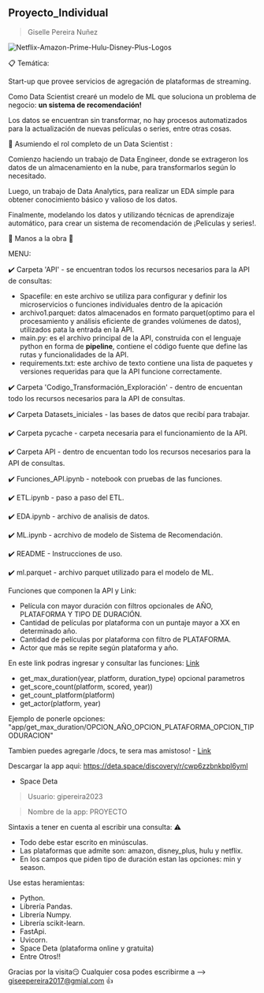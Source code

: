  ## **Proyecto_Individual**
>Giselle Pereira Nuñez

![Netflix-Amazon-Prime-Hulu-Disney-Plus-Logos](https://user-images.githubusercontent.com/108558805/220166602-27bce753-813d-4aec-af26-77c5e89cb28a.jpg)


:clipboard: Temática: 

Start-up que provee servicios de agregación de plataformas de streaming.
 
Como Data Scientist crearé un  modelo de ML que soluciona un problema de negocio: **un sistema de recomendación!**

Los datos se encuentran sin transformar, no hay procesos automatizados para la actualización de nuevas películas o series, entre otras cosas.

:round_pushpin: Asumiendo el rol completo de un Data Scientist :

Comienzo haciendo un trabajo de Data Engineer, donde se extrageron los datos de un almacenamiento en la nube, para transformarlos según lo necesitado.

Luego, un trabajo de Data Analytics, para realizar un EDA simple para obtener conocimiento básico y valioso de los datos.

Finalmente, modelando los datos y utilizando técnicas de aprendizaje automático, para crear un sistema de recomendación de ¡Peliculas y series!. 

:raised_hands: Manos a la obra :raised_hands:

MENU: 

:heavy_check_mark: Carpeta 'API' - se encuentran todos los recursos necesarios para la API de consultas:
    
   - Spacefile: en este archivo se utiliza para configurar y definir los microservicios o funciones individuales dentro de la apicación
   - archivo1.parquet: datos almacenados en formato parquet(optimo para el procesamiento y análisis eficiente de grandes volúmenes de datos), utilizados pata la entrada en la API.
   - main.py: es el archivo principal de la API, construida con el lenguaje python en forma de **pipeline**, contiene el código fuente que define las rutas y funcionalidades de la API.
   - requirements.txt: este archivo de texto contiene una lista de paquetes y versiones requeridas para que la API funcione correctamente.

:heavy_check_mark: Carpeta 'Codigo_Transformación_Exploración' - dentro de encuentan todo los recursos necesarios para la API de consultas.
    
:heavy_check_mark: Carpeta Datasets_iniciales - las bases de datos que recibí para trabajar.

:heavy_check_mark: Carpeta pycache - carpeta necesaria para el funcionamiento de la API.

:heavy_check_mark: Carpeta API - dentro de encuentan todo los recursos necesarios para la API de consultas.

:heavy_check_mark: Funciones_API.ipynb - notebook con pruebas de las funciones.

:heavy_check_mark: ETL.ipynb - paso a paso del ETL.

:heavy_check_mark: EDA.ipynb - archivo de analisis de datos.

:heavy_check_mark: ML.ipynb - acrchivo de modelo de Sistema de Recomendación.

:heavy_check_mark: README - Instrucciones de uso.

:heavy_check_mark: ml.parquet - archivo parquet utilizado para el modelo de ML.


Funciones que componen la API y Link:
- Película con mayor duración con filtros opcionales de AÑO, PLATAFORMA Y TIPO DE DURACIÓN. 
- Cantidad de películas por plataforma con un puntaje mayor a XX en determinado año.
- Cantidad de películas por plataforma con filtro de PLATAFORMA.
- Actor que más se repite según plataforma y año. 


En este link podras ingresar y consultar las funciones: [Link](https://proyecto-1-l2915949.deta.app/)
- get_max_duration(year, platform, duration_type) opcional parametros
- get_score_count(platform, scored, year))
- get_count_platform(platform)
- get_actor(platform, year)

Ejemplo de ponerle opciones: "app/get_max_duration/OPCION_AÑO_OPCION_PLATAFORMA_OPCION_TIPODURACION"

Tambien puedes agregarle /docs, te sera mas amistoso! - [Link](https://proyecto-1-l2915949.deta.app/docs)

Descargar la app aqui: https://deta.space/discovery/r/cwp6zzbnkbpl6yml
+ Space Deta
>Usuario: gipereira2023

>Nombre de la app: PROYECTO

Sintaxis a tener en cuenta al escribir una consulta: ⚠️
- Todo debe estar escrito en minúsculas.
- Las plataformas que admite son: amazon, disney_plus, hulu y netflix.
- En los campos que piden tipo de duración estan las opciones: min y season.

Use estas heramientas:
- Python.
- Librería Pandas.
- Librería Numpy.
- Librería scikit-learn.
- FastApi.
- Uvicorn.
- Space Deta (plataforma online y gratuita)
- Entre Otros!!

Gracias por la visita😏
Cualquier cosa podes escribirme a --> giseepereira2017@gmial.com :+1:


